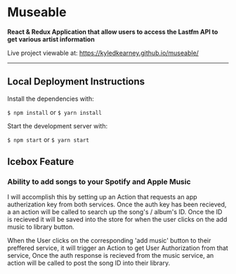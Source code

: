 # Museable

**React & Redux Application that allow users to access the Lastfm API to get various artist information**

Live project viewable at: https://kyledkearney.github.io/museable/

---

## Local Deployment Instructions

Install the dependencies with:

`$ npm install` or `$ yarn install`

Start the development server with:

`$ npm start` or `$ yarn start`


## Icebox Feature

### Ability to add songs to your Spotify and Apple Music 

I will accomplish this by setting up an Action that requests an app autherization key from both services. Once the auth key has been recieved, a an action will be called to search up the song's / album's ID. Once the ID is recieved it will be saved into the store for when the user clicks on the add music to library button.

When the User clicks on the corresponding 'add music' button to their preffered service, it will trigger an Action to get User Authorization from that service, Once the auth response is recieved from the music service, an action will be called to post the song ID into their library.


